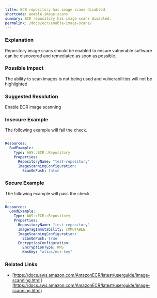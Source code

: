 ```yaml
---
title: ECR repository has image scans disabled.
shortcode: enable-image-scans
summary: ECR repository has image scans disabled. 
permalink: /docs/ecr/enable-image-scans/
---
```


### Explanation

Repository image scans should be enabled to ensure vulnerable software can be discovered and remediated as soon as possible.

### Possible Impact
The ability to scan images is not being used and vulnerabilities will not be highlighted

### Suggested Resolution
Enable ECR image scanning


### Insecure Example

The following example will fail the  check.

```yaml
---
Resources:
  BadExample:
    Type: AWS::ECR::Repository
    Properties:
      RepositoryName: "test-repository"
      ImageScanningConfiguration:
        ScanOnPush: false

```



### Secure Example

The following example will pass the  check.

```yaml
---
Resources:
  GoodExample:
    Type: AWS::ECR::Repository
    Properties:
      RepositoryName: "test-repository"
      ImageTagImmutability: IMMUTABLE
      ImageScanningConfiguration:
        ScanOnPush: true
      EncryptionConfiguration:
        EncryptionType: KMS
        KmsKey: "alias/ecr-key"

```




### Related Links


- [https://docs.aws.amazon.com/AmazonECR/latest/userguide/image-scanning.html](https://docs.aws.amazon.com/AmazonECR/latest/userguide/image-scanning.html)


